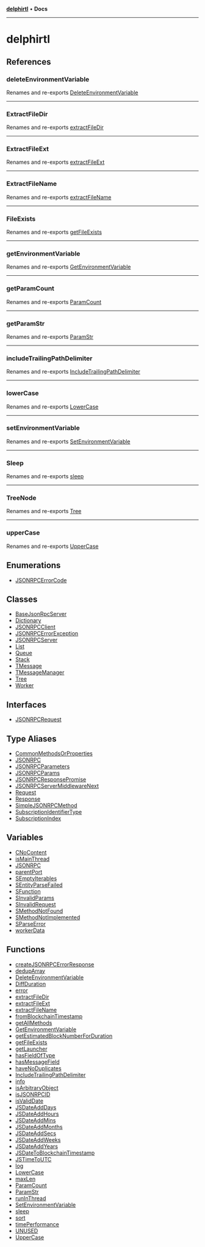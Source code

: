 [**delphirtl**](README.md) • **Docs**

***

# delphirtl

## References

### deleteEnvironmentVariable

Renames and re-exports [DeleteEnvironmentVariable](functions/DeleteEnvironmentVariable.md)

***

### ExtractFileDir

Renames and re-exports [extractFileDir](functions/extractFileDir.md)

***

### ExtractFileExt

Renames and re-exports [extractFileExt](functions/extractFileExt.md)

***

### ExtractFileName

Renames and re-exports [extractFileName](functions/extractFileName.md)

***

### FileExists

Renames and re-exports [getFileExists](functions/getFileExists.md)

***

### getEnvironmentVariable

Renames and re-exports [GetEnvironmentVariable](functions/GetEnvironmentVariable.md)

***

### getParamCount

Renames and re-exports [ParamCount](functions/ParamCount.md)

***

### getParamStr

Renames and re-exports [ParamStr](functions/ParamStr.md)

***

### includeTrailingPathDelimiter

Renames and re-exports [IncludeTrailingPathDelimiter](functions/IncludeTrailingPathDelimiter.md)

***

### lowerCase

Renames and re-exports [LowerCase](functions/LowerCase.md)

***

### setEnvironmentVariable

Renames and re-exports [SetEnvironmentVariable](functions/SetEnvironmentVariable.md)

***

### Sleep

Renames and re-exports [sleep](functions/sleep.md)

***

### TreeNode

Renames and re-exports [Tree](classes/Tree.md)

***

### upperCase

Renames and re-exports [UpperCase](functions/UpperCase.md)

## Enumerations

- [JSONRPCErrorCode](enumerations/JSONRPCErrorCode.md)

## Classes

- [BaseJsonRpcServer](classes/BaseJsonRpcServer.md)
- [Dictionary](classes/Dictionary.md)
- [JSONRPCClient](classes/JSONRPCClient.md)
- [JSONRPCErrorException](classes/JSONRPCErrorException.md)
- [JSONRPCServer](classes/JSONRPCServer.md)
- [List](classes/List.md)
- [Queue](classes/Queue.md)
- [Stack](classes/Stack.md)
- [TMessage](classes/TMessage.md)
- [TMessageManager](classes/TMessageManager.md)
- [Tree](classes/Tree.md)
- [Worker](classes/Worker.md)

## Interfaces

- [JSONRPCRequest](interfaces/JSONRPCRequest.md)

## Type Aliases

- [CommonMethodsOrProperties](type-aliases/CommonMethodsOrProperties.md)
- [JSONRPC](type-aliases/JSONRPC.md)
- [JSONRPCParameters](type-aliases/JSONRPCParameters.md)
- [JSONRPCParams](type-aliases/JSONRPCParams.md)
- [JSONRPCResponsePromise](type-aliases/JSONRPCResponsePromise.md)
- [JSONRPCServerMiddlewareNext](type-aliases/JSONRPCServerMiddlewareNext.md)
- [Request](type-aliases/Request.md)
- [Response](type-aliases/Response.md)
- [SimpleJSONRPCMethod](type-aliases/SimpleJSONRPCMethod.md)
- [SubscriptionIdentifierType](type-aliases/SubscriptionIdentifierType.md)
- [SubscriptionIndex](type-aliases/SubscriptionIndex.md)

## Variables

- [CNoContent](variables/CNoContent.md)
- [isMainThread](variables/isMainThread.md)
- [JSONRPC](variables/JSONRPC.md)
- [parentPort](variables/parentPort.md)
- [SEmptyIterables](variables/SEmptyIterables.md)
- [SEntityParseFailed](variables/SEntityParseFailed.md)
- [SFunction](variables/SFunction.md)
- [SInvalidParams](variables/SInvalidParams.md)
- [SInvalidRequest](variables/SInvalidRequest.md)
- [SMethodNotFound](variables/SMethodNotFound.md)
- [SMethodNotImplemented](variables/SMethodNotImplemented.md)
- [SParseError](variables/SParseError.md)
- [workerData](variables/workerData.md)

## Functions

- [createJSONRPCErrorResponse](functions/createJSONRPCErrorResponse.md)
- [dedupArray](functions/dedupArray.md)
- [DeleteEnvironmentVariable](functions/DeleteEnvironmentVariable.md)
- [DiffDuration](functions/DiffDuration.md)
- [error](functions/error.md)
- [extractFileDir](functions/extractFileDir.md)
- [extractFileExt](functions/extractFileExt.md)
- [extractFileName](functions/extractFileName.md)
- [fromBlockchainTimestamp](functions/fromBlockchainTimestamp.md)
- [getAllMethods](functions/getAllMethods.md)
- [GetEnvironmentVariable](functions/GetEnvironmentVariable.md)
- [getEstimatedBlockNumberForDuration](functions/getEstimatedBlockNumberForDuration.md)
- [getFileExists](functions/getFileExists.md)
- [getLauncher](functions/getLauncher.md)
- [hasFieldOfType](functions/hasFieldOfType.md)
- [hasMessageField](functions/hasMessageField.md)
- [haveNoDuplicates](functions/haveNoDuplicates.md)
- [IncludeTrailingPathDelimiter](functions/IncludeTrailingPathDelimiter.md)
- [info](functions/info.md)
- [isArbitraryObject](functions/isArbitraryObject.md)
- [isJSONRPCID](functions/isJSONRPCID.md)
- [isValidDate](functions/isValidDate.md)
- [JSDateAddDays](functions/JSDateAddDays.md)
- [JSDateAddHours](functions/JSDateAddHours.md)
- [JSDateAddMins](functions/JSDateAddMins.md)
- [JSDateAddMonths](functions/JSDateAddMonths.md)
- [JSDateAddSecs](functions/JSDateAddSecs.md)
- [JSDateAddWeeks](functions/JSDateAddWeeks.md)
- [JSDateAddYears](functions/JSDateAddYears.md)
- [JSDateToBlockchainTimestamp](functions/JSDateToBlockchainTimestamp.md)
- [JSTimeToUTC](functions/JSTimeToUTC.md)
- [log](functions/log.md)
- [LowerCase](functions/LowerCase.md)
- [maxLen](functions/maxLen.md)
- [ParamCount](functions/ParamCount.md)
- [ParamStr](functions/ParamStr.md)
- [runInThread](functions/runInThread.md)
- [SetEnvironmentVariable](functions/SetEnvironmentVariable.md)
- [sleep](functions/sleep.md)
- [sort](functions/sort.md)
- [timePerformance](functions/timePerformance.md)
- [UNUSED](functions/UNUSED.md)
- [UpperCase](functions/UpperCase.md)
